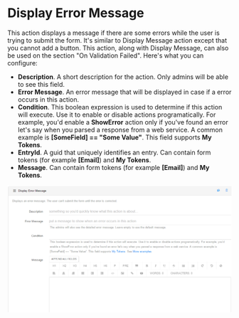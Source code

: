 # Display Error Message

This action displays a message if there are some errors while the user is trying to submit the form. It's similar to Display Message action except that you cannot add a button. This action, along with Display Message, can also be used on the section "On Validation Failed". Here's what you can configure:

* **Description**. A short description for the action. Only admins will be able to see this field.
* **Error Message**. An error message that will be displayed in case if a error occurs in this action.
* **Condition**. This boolean expression is used to determine if this action will execute. Use it to enable or disable actions programatically. For example, you'd enable a **ShowError** action only if you've found an error let's say when you parsed a response from a web service. A common example is **[SomeField] == "Some Value"**. This field supports **My Tokens**. 
* **EntryId**. A guid that uniquely identifies an entry. Can contain form tokens (for example **[Email]**) and **My Tokens**.
* **Message**. Can contain form tokens (for example **[Email]**) and **My Tokens**.

![](display_error_message.png)